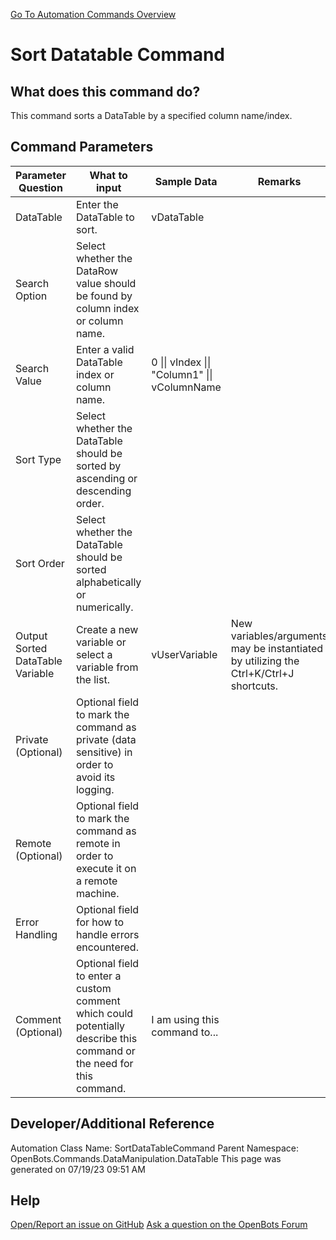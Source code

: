 <!--TITLE: Sort Datatable Command -->
<!-- SUBTITLE: a command in the Data Manipulation Commands\DataTable group. -->
[Go To Automation Commands Overview](/automation-commands)


# Sort Datatable Command


## What does this command do?
This command sorts a DataTable by a specified column name/index.


## Command Parameters
| Parameter Question   	| What to input  	|  Sample Data 	| Remarks  	|
| ---                    | ---               | ---           | ---       |
|DataTable|Enter the DataTable to sort.|vDataTable||
|Search Option|Select whether the DataRow value should be found by column index or column name.|||
|Search Value|Enter a valid DataTable index or column name.|0 \|\| vIndex \|\| "Column1" \|\| vColumnName||
|Sort Type|Select whether the DataTable should be sorted by ascending or descending order.|||
|Sort Order|Select whether the DataTable should be sorted alphabetically or numerically.|||
|Output Sorted DataTable Variable|Create a new variable or select a variable from the list.|vUserVariable|New variables/arguments may be instantiated by utilizing the Ctrl+K/Ctrl+J shortcuts.|
|Private (Optional)|Optional field to mark the command as private (data sensitive) in order to avoid its logging.|||
|Remote (Optional)|Optional field to mark the command as remote in order to execute it on a remote machine.|||
|Error Handling|Optional field for how to handle errors encountered.|||
|Comment (Optional)|Optional field to enter a custom comment which could potentially describe this command or the need for this command.|I am using this command to...||


## Developer/Additional Reference
Automation Class Name: SortDataTableCommand
Parent Namespace: OpenBots.Commands.DataManipulation.DataTable
This page was generated on 07/19/23 09:51 AM


## Help
[Open/Report an issue on GitHub](https://github.com/OpenBotsAI/OpenBots.Studio/issues/new)
[Ask a question on the OpenBots Forum](https://openbots.ai/forums/)
